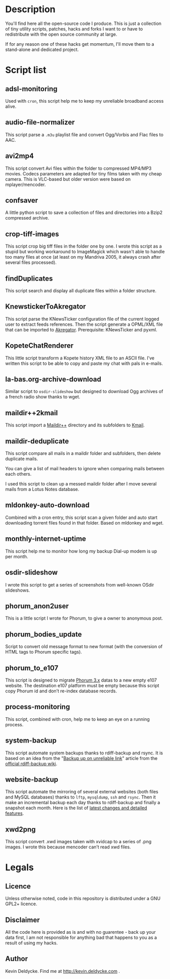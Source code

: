 Description
===========

You'll find here all the open-source code I produce. This is just a collection of tiny utility scripts, patches, hacks and forks I want to or have to redistribute with the open source community at large.

If for any reason one of these hacks get momentum, I'll move them to a stand-alone and dedicated project.



Script list
===========


adsl-monitoring
---------------

Used with `cron`, this script help me to keep my unreliable broadband access alive.


audio-file-normalizer
---------------------

This script parse a `.m3u` playlist file and convert Ogg/Vorbis and Flac files to AAC.


avi2mp4
-------

This script convert Avi files within the folder to compressed MP4/MP3 movies. Codecs parameters are adapted for tiny films taken with my cheap camera. This is VLC-based but older version were based on mplayer/mencoder.


confsaver
---------

A little python script to save a collection of files and directories into a Bzip2 compressed archive.


crop-tiff-images
----------------

This script crop big tiff files in the folder one by one. I wrote this script as a stupid but working workaround to ImageMagick which wasn't able to handle too many files at once (at least on my Mandriva 2005, it always crash after several files processed).


findDuplicates
--------------

This script search and display all duplicate files within a folder structure.


KnewstickerToAkregator
----------------------

This script parse the KNewsTicker configuration file of the current logged user to extract feeds references. Then the script generate a OPML/XML file that can be imported to [Akregator](http://akregator.kde.org/). Prerequisite: KNewsTicker and pyxml.


KopeteChatRenderer
------------------

This little script transform a Kopete history XML file to an ASCII file. I’ve written this script to be able to copy and paste my chat with pals in e-mails.


la-bas.org-archive-download
---------------------------

Similar script to `osdir-slideshow` but designed to download Ogg archives of a french radio show thanks to wget.


maildir++2kmail
---------------

This script import a [Maildir++](http://en.wikipedia.org/wiki/Maildir#Maildir.2B.2B) directory and its subfolders to [Kmail](http://kontact.kde.org/kmail).


maildir-deduplicate
-------------------

This script compare all mails in a maildir folder and subfolders, then delete duplicate mails.

You can give a list of mail headers to ignore when comparing mails between each others.

I used this script to clean up a messed maildir folder after I move several mails from a Lotus Notes database.


mldonkey-auto-download
----------------------

Combined with a cron entry, this script scan a given folder and auto start downloading torrent files found in that folder. Based on mldonkey and wget.


monthly-internet-uptime
-----------------------

This script help me to monitor how long my backup Dial-up modem is up per month.


osdir-slideshow
---------------

I wrote this script to get a series of screenshots from well-known OSdir slideshows.


phorum_anon2user
----------------

This is a little script I wrote for Phorum, to give a owner to anonymous post.


phorum_bodies_update
--------------------

Script to convert old message format to new format (with the conversion of HTML tags to Phorum specific tags).


phorum_to_e107
--------------

This script is designed to migrate [Phorum 3.x](http://www.phorum.org) datas to a new empty e107 website. The destination e107 platform must be empty because this script copy Phorum id and don’t re-index database records.


process-monitoring
------------------

This script, combined with cron, help me to keep an eye on a running process.


system-backup
-------------

This script automate system backups thanks to rdiff-backup and rsync. It is based on an idea from the "[Backup up on unreliable link](http://wiki.rdiff-backup.org/wiki/index.php/BackupUpOnUnreliableLink)" article from the [official rdiff-backup wiki](http://wiki.rdiff-backup.org).


website-backup
--------------

This script automate the mirroring of several external websites (both files and MySQL databases) thanks to `lftp`, `mysqldump`, `ssh` and `rsync`. Then it make an incremental backup each day thanks to rdiff-backup and finally a snapshot each month. Here is the list of [latest changes and detailed features](http://kevin.deldycke.com/2007/03/website-backup-script-mysql-dumps-and-ssh-supported/).


xwd2png
-------

This script convert .xwd images taken with xvidcap to a series of .png images. I wrote this because mencoder can’t read xwd files.



Legals
======


Licence
-------

Unless otherwise noted, code in this repository is distributed under a GNU GPL2+ licence.


Disclaimer
----------

All the code here is provided as is and with no guarentee - back up your data first, I am not responsible for anything bad that happens to you as a result of using my hacks.


Author
------

Kevin Deldycke. Find me at http://kevin.deldycke.com .


